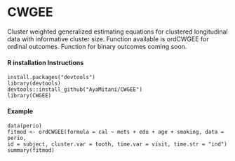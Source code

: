 # CWGEE
Cluster weighted generalized estimating equations for clustered longitudinal data with informative cluster size.
Function available is ordCWGEE for ordinal outcomes.
Function for binary outcomes coming soon.

#### R installation Instructions
```
install.packages("devtools")
library(devtools)
devtools::install_github("AyaMitani/CWGEE")
library(CWGEE)
```
#### Example
```
data(perio)
fitmod <- ordCWGEE(formula = cal ~ mets + edu + age + smoking, data = perio,
id = subject, cluster.var = tooth, time.var = visit, time.str = "ind")
summary(fitmod)
```
